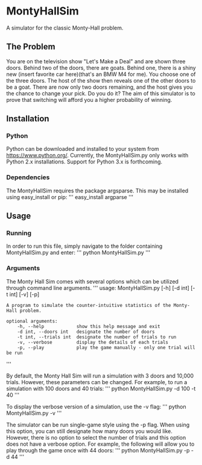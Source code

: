 # MontyHallSim
A simulator for the classic Monty-Hall problem.

## The Problem
You are on the television show "Let's Make a Deal" and are shown three doors. Behind two of the doors, there are goats. Behind one, there is a shiny new (insert favorite car here)(that's an BMW M4 for me). You choose one of the three doors. The host of the show then reveals one of the other doors to be a goat. There are now only two doors remaining, and the host gives you the chance to change your pick. Do you do it? The aim of this simulator is to prove that switching will afford you a higher probability of winning.

## Installation

### Python
Python can be downloaded and installed to your system from https://www.python.org/. Currently, the MontyHallSim.py only works with Python 2.x installations. Support for Python 3.x is forthcoming.

### Dependencies
The MontyHallSim requires the package argsparse. This may be installed using easy_install or pip:
'''
	easy_install argparse
'''

## Usage

### Running
In order to run this file, simply navigate to the folder containing MontyHallSim.py and enter:
'''
	python MontyHallSim.py
'''

### Arguments
The Monty Hall Sim comes with several options which can be utilized through command line arguments.
'''
	usage: MontyHallSim.py [-h] [-d int] [-t int] [-v] [-p]
	
	A program to simulate the counter-intuitive statistics of the Monty-Hall problem.
	
	optional arguments:
		-h, --help			  show this help message and exit
		-d int, --doors int   designate the number of doors
		-t int, --trials int  designate the number of trials to run
		-v, --verbose		  display the details of each trials
		-p, --play			  play the game manually - only one trial will be run
'''

By default, the Monty Hall Sim will run a simulation with 3 doors and 10,000 trials.  However, these parameters can be changed. For example, to run a simulation with 100 doors and 40 trials:
'''
	python MontyHallSim.py -d 100 -t 40
'''

To display the verbose version of a simulation, use the -v flag:
'''
	python MontyHallSim.py -v
'''

The simulator can be run single-game style using the -p flag. When using this option, you can still designate how many doors you would like.  However, there is no option to select the number of trials and this option does not have a verbose option.  For example, the following will allow you to play through the game once with 44 doors:
'''
	python MontyHallSim.py -p -d 44
'''